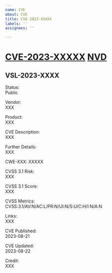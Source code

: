 ```yaml
---
name: CVE
about: CVE
title: CVE-2023-XXXXX
labels: ''
assignees: ''

---
```


# [CVE-2023-XXXXX](https://www.cve.org/CVERecord?id=CVE-2023-XXXXX) [NVD](https://nvd.nist.gov/vuln/detail/CVE-2023-XXXXX)

## VSL-2023-XXXX

Status:  
Public  
  
Vendor:  
XXX  
  
Product:  
XXX  
    
CVE Description:  
XXX  
  
Further Details:  
XXX  
  
CWE-XXX: XXXXX  
  
CVSS 3.1 Risk:  
XXX    
  
CVSS 3.1 Score:  
XXX    
  
CVSS Metrics:  
CVSS:3.1/AV:N/AC:L/PR:N/UI:N/S:U/C:H/I:N/A:N  
  
Links:  
XXX  
  
CVE Published:  
2023-08-21  
  
CVE Updated:  
2023-08-22  
  
Credit:  
XXX
